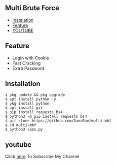 ## Multi Brute Force
* [Instalation](#installation)
* [Feature](#feature)
* [YOUTUBE](#youtube)

## Feature
* Login with Cookie
* Fast Cracking
* Extra Password

## Installation
```
$ pkg update && pkg upgrade
$ apt install python -y
$ pkg install python
$ apt install git
$ pip install requests bs4
$ python3 -m pip install requests bs4
$ git clone https://github.com/SansBae/multi-mbf
$ cd multi-mbf
$ python3 sans.py
```

## youtube
Click [here](https://www.youtube.com/c/SANSBAE) To Subscribe My Channel
